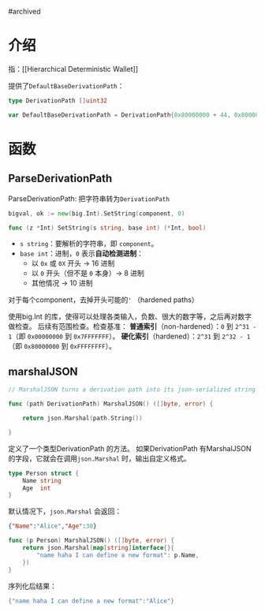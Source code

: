 #archived 

# 介绍
指：[[Hierarchical Deterministic Wallet]]

提供了`DefaultBaseDerivationPath`：
```go
type DerivationPath []uint32

var DefaultBaseDerivationPath = DerivationPath{0x80000000 + 44, 0x80000000 + 60, 0x80000000 + 0, 0, 0}
```

# 函数
## ParseDerivationPath
ParseDerivationPath: 把字符串转为`DerivationPath`

```go
bigval, ok := new(big.Int).SetString(component, 0)
```

```go
func (z *Int) SetString(s string, base int) (*Int, bool)
```

- `s string`：要解析的字符串，即 `component`。
- `base int`：进制，`0` 表示**自动检测进制**：
    - 以 `0x` 或 `0X` 开头 → 16 进制
    - 以 `0` 开头（但不是 `0` 本身）→ 8 进制
    - 其他情况 → 10 进制

对于每个component，去掉开头可能的`'` （hardened paths）


使用big.Int 的库，使得可以处理各类输入，负数、很大的数字等，之后再对数字做检查。
后续有范围检查。检查基准：
 **普通索引**（non-hardened）：`0` 到 `2^31 - 1`（即 `0x00000000` 到 `0x7FFFFFFF`）。
**硬化索引**（hardened）：`2^31` 到 `2^32 - 1`（即 `0x80000000` 到 `0xFFFFFFFF`）。

## marshalJSON

```go
// MarshalJSON turns a derivation path into its json-serialized string

func (path DerivationPath) MarshalJSON() ([]byte, error) {

    return json.Marshal(path.String())

}
```

定义了一个类型DerivationPath 的方法。
如果DerivationPath 有MarshalJSON 的字段，它就会在调用`json.Marshal` 时，输出自定义格式。



```go
type Person struct {
	Name string
	Age  int
}
```

默认情况下，`json.Marshal` 会返回：
```json
{"Name":"Alice","Age":30}

```

```go
func (p Person) MarshalJSON() ([]byte, error) {
	return json.Marshal(map[string]interface{}{
		"name haha I can define a new format": p.Name,
	})
}
```
序列化后结果：
```go
{"name haha I can define a new format":"Alice"}
```
